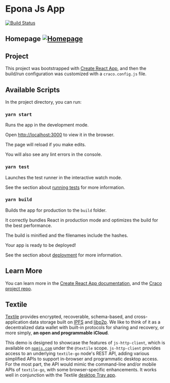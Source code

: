 # Epona Js App

[![Build Status](https://travis-ci.org/GetEpona/Epona-js.svg?branch=master)](https://travis-ci.org/GetEpona/Epona-js)

## Homepage [![Homepage](https://img.shields.io/badge/homepage-www%3F-brightgreen.svg?style=flat)](http://getepona.com)

## Project

This project was bootstrapped with [Create React App](https://github.com/facebook/create-react-app), and then the build/run configuration was customized with a `craco.config.js` file.

## Available Scripts

In the project directory, you can run:

### `yarn start`

Runs the app in the development mode.

Open [http://localhost:3000](http://localhost:3000) to view it in the browser.

The page will reload if you make edits.

You will also see any lint errors in the console.

### `yarn test`

Launches the test runner in the interactive watch mode.

See the section about [running tests](https://facebook.github.io/create-react-app/docs/running-tests) for more information.

### `yarn build`

Builds the app for production to the `build` folder.

It correctly bundles React in production mode and optimizes the build for the best performance.

The build is minified and the filenames include the hashes.

Your app is ready to be deployed!

See the section about [deployment](https://facebook.github.io/create-react-app/docs/deployment) for more information.

## Learn More

You can learn more in the [Create React App documentation](https://facebook.github.io/create-react-app/docs/getting-started), and the [Craco project repo](https://github.com/sharegate/craco).

## Textile

[Textile](https://www.textile.io) provides encrypted, recoverable, schema-based, and cross-application data storage built on [IPFS](https://github.com/ipfs) and [libp2p](https://github.com/libp2p). We like to think of it as a decentralized data wallet with built-in protocols for sharing and recovery, or more simply, **an open and programmable iCloud**.

This demo is designed to showcase the features of `js-http-client`, which is available on [`npmjs.com`](https://www.npmjs.com/package/@textileio/js-http-client) under the `@textile` scope. `js-http-client` provides access to an underlying `textile-go` node's REST API, adding various simplified APIs to support in-browser and programmatic desktop access. For the most part, the API would mimic the command-line and/or mobile APIs of `textile-go`, with some browser-specific enhancements. It works well in conjunction with the Textile [desktop Tray app](https://github.com/textileio/go-textile#tray-app).

